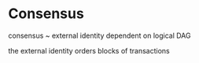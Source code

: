 # Consensus

consensus ~ external identity dependent on logical DAG

the external identity orders blocks of transactions
